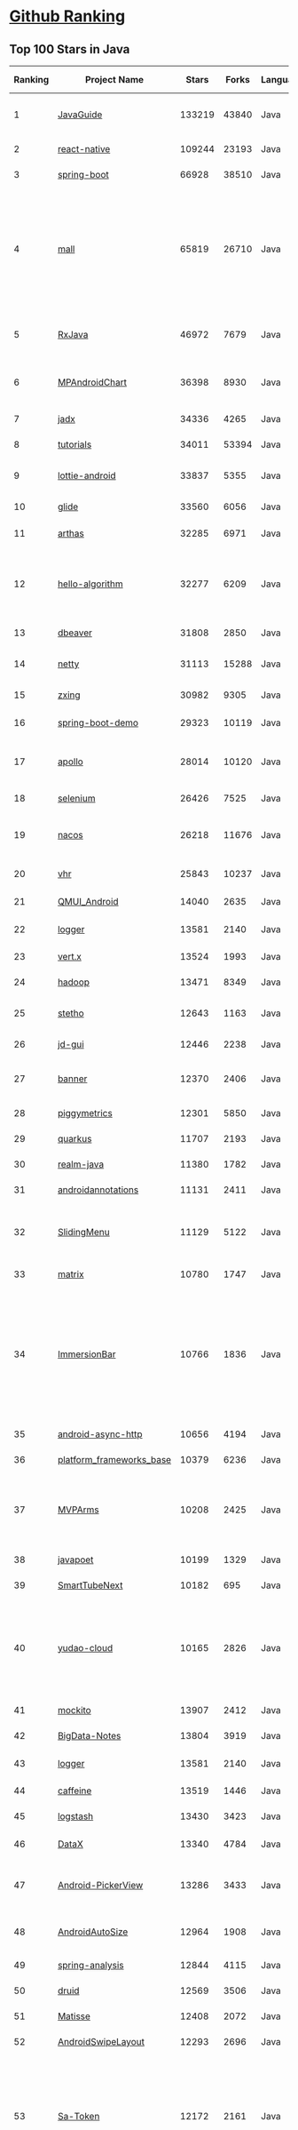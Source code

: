 [Github Ranking](../README.md)
==========

## Top 100 Stars in Java

| Ranking | Project Name | Stars | Forks | Language | Open Issues | Description | Last Commit |
| ------- | ------------ | ----- | ----- | -------- | ----------- | ----------- | ----------- |
| 1 | [JavaGuide](https://github.com/Snailclimb/JavaGuide) | 133219 | 43840 | Java | 67 | 「Java学习+面试指南」一份涵盖大部分 Java 程序员所需要掌握的核心知识。准备 Java 面试，首选 JavaGuide！ | 2023-04-30T08:44:25Z |
| 2 | [react-native](https://github.com/facebook/react-native) | 109244 | 23193 | Java | 1734 | A framework for building native applications using React | 2023-04-30T07:55:30Z |
| 3 | [spring-boot](https://github.com/spring-projects/spring-boot) | 66928 | 38510 | Java | 606 | Spring Boot | 2023-04-30T04:11:31Z |
| 4 | [mall](https://github.com/macrozheng/mall) | 65819 | 26710 | Java | 28 | mall项目是一套电商系统，包括前台商城系统及后台管理系统，基于SpringBoot+MyBatis实现，采用Docker容器化部署。 前台商城系统包含首页门户、商品推荐、商品搜索、商品展示、购物车、订单流程、会员中心、客户服务、帮助中心等模块。 后台管理系统包含商品管理、订单管理、会员管理、促销管理、运营管理、内容管理、统计报表、财务管理、权限管理、设置等模块。 | 2023-04-27T01:48:05Z |
| 5 | [RxJava](https://github.com/ReactiveX/RxJava) | 46972 | 7679 | Java | 15 | RxJava – Reactive Extensions for the JVM – a library for composing asynchronous and event-based programs using observable sequences for the Java VM. | 2023-04-24T04:59:08Z |
| 6 | [MPAndroidChart](https://github.com/PhilJay/MPAndroidChart) | 36398 | 8930 | Java | 1995 | A powerful 🚀 Android chart view / graph view library, supporting line- bar- pie- radar- bubble- and candlestick charts as well as scaling, panning and animations. | 2023-03-20T14:11:45Z |
| 7 | [jadx](https://github.com/skylot/jadx) | 34336 | 4265 | Java | 309 | Dex to Java decompiler | 2023-04-28T21:25:15Z |
| 8 | [tutorials](https://github.com/eugenp/tutorials) | 34011 | 53394 | Java | 25 | Just Announced - "Learn Spring Security OAuth":  | 2023-04-30T08:33:45Z |
| 9 | [lottie-android](https://github.com/airbnb/lottie-android) | 33837 | 5355 | Java | 30 | Render After Effects animations natively on Android and iOS, Web, and React Native | 2023-04-09T22:54:09Z |
| 10 | [glide](https://github.com/bumptech/glide) | 33560 | 6056 | Java | 402 | An image loading and caching library for Android focused on smooth scrolling | 2023-04-25T20:11:09Z |
| 11 | [arthas](https://github.com/alibaba/arthas) | 32285 | 6971 | Java | 180 | Alibaba Java Diagnostic Tool Arthas/Alibaba Java诊断利器Arthas | 2023-04-28T08:55:52Z |
| 12 | [hello-algorithm](https://github.com/geekxh/hello-algorithm) | 32277 | 6209 | Java | 6 | 🌍 针对小白的算法训练 \| 包括四部分：①.大厂面经 ②.力扣图解  ③.千本开源电子书 ④.百张技术思维导图（项目花了上百小时，希望可以点 star 支持，🌹感谢~）点击下方网站，马上开始刷题！ | 2022-08-08T01:20:14Z |
| 13 | [dbeaver](https://github.com/dbeaver/dbeaver) | 31808 | 2850 | Java | 1727 | Free universal database tool and SQL client | 2023-04-28T21:09:12Z |
| 14 | [netty](https://github.com/netty/netty) | 31113 | 15288 | Java | 524 | Netty project - an event-driven asynchronous network application framework | 2023-04-29T02:01:04Z |
| 15 | [zxing](https://github.com/zxing/zxing) | 30982 | 9305 | Java | 5 | ZXing ("Zebra Crossing") barcode scanning library for Java, Android | 2023-04-28T08:23:17Z |
| 16 | [spring-boot-demo](https://github.com/xkcoding/spring-boot-demo) | 29323 | 10119 | Java | 82 | 🚀一个用来深入学习并实战 Spring Boot 的项目。 | 2023-04-19T11:57:40Z |
| 17 | [apollo](https://github.com/apolloconfig/apollo) | 28014 | 10120 | Java | 138 | Apollo is a reliable configuration management system suitable for microservice configuration management scenarios. | 2023-04-24T01:49:22Z |
| 18 | [selenium](https://github.com/SeleniumHQ/selenium) | 26426 | 7525 | Java | 171 | A browser automation framework and ecosystem. | 2023-04-30T08:44:18Z |
| 19 | [nacos](https://github.com/alibaba/nacos) | 26218 | 11676 | Java | 218 | an easy-to-use dynamic service discovery, configuration and service management platform for building cloud native applications. | 2023-04-29T18:16:02Z |
| 20 | [vhr](https://github.com/lenve/vhr) | 25843 | 10237 | Java | 153 | 微人事是一个前后端分离的人力资源管理系统，项目采用SpringBoot+Vue开发。 | 2023-03-17T02:16:10Z |
| 21 | [QMUI_Android](https://github.com/Tencent/QMUI_Android) | 14040 | 2635 | Java | 416 | 提高 Android UI 开发效率的 UI 库 | 2023-04-07T10:42:07Z |
| 22 | [logger](https://github.com/orhanobut/logger) | 13581 | 2140 | Java | 69 | ✔️ Simple, pretty and powerful logger for android | 2022-09-14T10:04:00Z |
| 23 | [vert.x](https://github.com/eclipse-vertx/vert.x) | 13524 | 1993 | Java | 192 | Vert.x is a tool-kit for building reactive applications on the JVM | 2023-04-28T15:09:21Z |
| 24 | [hadoop](https://github.com/apache/hadoop) | 13471 | 8349 | Java | 0 | Apache Hadoop | 2023-04-30T00:09:46Z |
| 25 | [stetho](https://github.com/facebook/stetho) | 12643 | 1163 | Java | 63 | Stetho is a debug bridge for Android applications, enabling the powerful Chrome Developer Tools and much more. | 2023-03-23T16:43:08Z |
| 26 | [jd-gui](https://github.com/java-decompiler/jd-gui) | 12446 | 2238 | Java | 191 | A standalone Java Decompiler GUI | 2023-02-21T09:24:20Z |
| 27 | [banner](https://github.com/youth5201314/banner) | 12370 | 2406 | Java | 241 | 🔥🔥🔥Banner 2.0 来了！Android广告图片轮播控件，内部基于ViewPager2实现，Indicator和UI都可以自定义。 | 2022-11-20T10:52:25Z |
| 28 | [piggymetrics](https://github.com/sqshq/piggymetrics) | 12301 | 5850 | Java | 0 | Microservice Architecture with Spring Boot, Spring Cloud and Docker | 2022-03-01T09:20:15Z |
| 29 | [quarkus](https://github.com/quarkusio/quarkus) | 11707 | 2193 | Java | 1994 | Quarkus: Supersonic Subatomic Java.  | 2023-04-30T01:05:00Z |
| 30 | [realm-java](https://github.com/realm/realm-java) | 11380 | 1782 | Java | 357 | Realm is a mobile database: a replacement for SQLite & ORMs | 2023-04-20T19:06:39Z |
| 31 | [androidannotations](https://github.com/androidannotations/androidannotations) | 11131 | 2411 | Java | 50 | Fast Android Development. Easy maintainance. | 2022-05-31T13:16:38Z |
| 32 | [SlidingMenu](https://github.com/jfeinstein10/SlidingMenu) | 11129 | 5122 | Java | 262 | An Android library that allows you to easily create applications with slide-in menus. You may use it in your Android apps provided that you cite this project and include the license in your app. Thanks! | 2021-09-19T14:04:18Z |
| 33 | [matrix](https://github.com/Tencent/matrix) | 10780 | 1747 | Java | 328 | Matrix is a plugin style, non-invasive APM system developed by WeChat. | 2023-03-21T11:48:44Z |
| 34 | [ImmersionBar](https://github.com/gyf-dev/ImmersionBar) | 10766 | 1836 | Java | 118 | android 4.4以上沉浸式状态栏和沉浸式导航栏管理，适配横竖屏切换、刘海屏、软键盘弹出等问题，可以修改状态栏字体颜色和导航栏图标颜色，以及不可修改字体颜色手机的适配，适用于Activity、Fragment、DialogFragment、Dialog，PopupWindow，一句代码轻松实现，以及对bar的其他设置，详见README。简书请参考：http://www.jianshu.com/p/2a884e211a62 | 2022-03-25T02:26:08Z |
| 35 | [android-async-http](https://github.com/android-async-http/android-async-http) | 10656 | 4194 | Java | 111 | This project under develop | 2023-04-17T14:55:24Z |
| 36 | [platform_frameworks_base](https://github.com/aosp-mirror/platform_frameworks_base) | 10379 | 6236 | Java | 0 | None | 2023-01-09T21:15:20Z |
| 37 | [MVPArms](https://github.com/JessYanCoding/MVPArms) | 10208 | 2425 | Java | 45 | ⚔️ A common architecture for Android applications developing based on MVP, integrates many open source projects, to make your developing quicker and easier (一个整合了大量主流开源项目高度可配置化的 Android MVP 快速集成框架).  | 2023-03-22T06:53:43Z |
| 38 | [javapoet](https://github.com/square/javapoet) | 10199 | 1329 | Java | 90 | A Java API for generating .java source files. | 2023-04-26T18:01:37Z |
| 39 | [SmartTubeNext](https://github.com/yuliskov/SmartTubeNext) | 10182 | 695 | Java | 1312 | Ad free app for watching tube videos on Android TV boxes | 2023-04-30T06:19:45Z |
| 40 | [yudao-cloud](https://github.com/YunaiV/yudao-cloud) | 10165 | 2826 | Java | 4 | ruoyi-vue-pro 全新 Cloud 版本，优化重构所有功能。基于 Spring Cloud Alibaba + MyBatis Plus + Vue & Element 实现的后台管理系统 + 用户小程序，支持 RBAC 动态权限、多租户、数据权限、工作流、三方登录、支付、短信、商城等功能。你的 ⭐️ Star ⭐️，是作者生发的动力！ | 2023-04-23T17:12:19Z |
| 41 | [mockito](https://github.com/mockito/mockito) | 13907 | 2412 | Java | 335 | Most popular Mocking framework for unit tests written in Java | 2023-04-28T12:42:23Z |
| 42 | [BigData-Notes](https://github.com/heibaiying/BigData-Notes) | 13804 | 3919 | Java | 19 | 大数据入门指南  :star: | 2023-02-01T11:44:36Z |
| 43 | [logger](https://github.com/orhanobut/logger) | 13581 | 2140 | Java | 69 | ✔️ Simple, pretty and powerful logger for android | 2022-09-14T10:04:00Z |
| 44 | [caffeine](https://github.com/ben-manes/caffeine) | 13519 | 1446 | Java | 2 | A high performance caching library for Java | 2023-04-30T04:12:18Z |
| 45 | [logstash](https://github.com/elastic/logstash) | 13430 | 3423 | Java | 1850 | Logstash - transport and process your logs, events, or other data | 2023-04-27T14:30:20Z |
| 46 | [DataX](https://github.com/alibaba/DataX) | 13340 | 4784 | Java | 857 | DataX是阿里云DataWorks数据集成的开源版本。 | 2023-04-28T09:41:35Z |
| 47 | [Android-PickerView](https://github.com/Bigkoo/Android-PickerView) | 13286 | 3433 | Java | 415 | This is a picker view for android , support linkage effect, timepicker and optionspicker.（时间选择器、省市区三级联动） | 2022-12-30T03:36:03Z |
| 48 | [AndroidAutoSize](https://github.com/JessYanCoding/AndroidAutoSize) | 12964 | 1908 | Java | 103 | 🔥 A low-cost Android screen adaptation solution (今日头条屏幕适配方案终极版，一个极低成本的 Android 屏幕适配方案). | 2021-12-13T11:28:32Z |
| 49 | [spring-analysis](https://github.com/seaswalker/spring-analysis) | 12844 | 4115 | Java | 10 | Spring源码阅读 | 2023-03-24T12:08:27Z |
| 50 | [druid](https://github.com/apache/druid) | 12569 | 3506 | Java | 1431 | Apache Druid: a high performance real-time analytics database. | 2023-04-29T22:06:49Z |
| 51 | [Matisse](https://github.com/zhihu/Matisse) | 12408 | 2072 | Java | 402 | :fireworks: A well-designed local image and video selector for Android | 2022-10-07T15:04:00Z |
| 52 | [AndroidSwipeLayout](https://github.com/daimajia/AndroidSwipeLayout) | 12293 | 2696 | Java | 355 | The Most Powerful Swipe Layout! | 2021-08-05T11:51:50Z |
| 53 | [Sa-Token](https://github.com/dromara/Sa-Token) | 12172 | 2161 | Java | 0 | 这可能是史上功能最全的Java权限认证框架！目前已集成——登录认证、权限认证、分布式Session会话、微服务网关鉴权、单点登录、OAuth2.0、踢人下线、Redis集成、前后台分离、记住我模式、模拟他人账号、临时身份切换、账号封禁、多账号认证体系、注解式鉴权、路由拦截式鉴权、花式token生成、自动续签、同端互斥登录、会话治理、密码加密、jwt集成、Spring集成、WebFlux集成... | 2023-04-29T20:20:51Z |
| 54 | [spring-boot-admin](https://github.com/codecentric/spring-boot-admin) | 11668 | 3017 | Java | 37 | Admin UI for administration of spring boot applications | 2023-04-28T20:36:37Z |
| 55 | [VasSonic](https://github.com/Tencent/VasSonic) | 11658 | 1620 | Java | 41 | VasSonic is a lightweight and high-performance Hybrid framework developed by tencent VAS team, which is intended to speed up the first screen of websites working on Android and iOS platform.  | 2023-04-07T11:37:52Z |
| 56 | [DSA-Bootcamp-Java](https://github.com/kunal-kushwaha/DSA-Bootcamp-Java) | 11536 | 7806 | Java | 66 | This repository consists of the code samples, assignments, and notes for the Java Data Structures & Algorithms bootcamp of Community Classroom. | 2023-04-27T07:23:18Z |
| 57 | [uCrop](https://github.com/Yalantis/uCrop) | 11493 | 2116 | Java | 232 | Image Cropping Library for Android | 2023-01-23T14:51:06Z |
| 58 | [realm-java](https://github.com/realm/realm-java) | 11380 | 1782 | Java | 357 | Realm is a mobile database: a replacement for SQLite & ORMs | 2023-04-20T19:06:39Z |
| 59 | [mit-deep-learning-book-pdf](https://github.com/janishar/mit-deep-learning-book-pdf) | 11154 | 2453 | Java | 10 | MIT Deep Learning Book in PDF format (complete and parts) by Ian Goodfellow, Yoshua Bengio and Aaron Courville | 2022-12-26T10:15:38Z |
| 60 | [SlidingMenu](https://github.com/jfeinstein10/SlidingMenu) | 11129 | 5122 | Java | 262 | An Android library that allows you to easily create applications with slide-in menus. You may use it in your Android apps provided that you cite this project and include the license in your app. Thanks! | 2021-09-19T14:04:18Z |
| 61 | [pulsar](https://github.com/apache/pulsar) | 12619 | 3272 | Java | 959 | Apache Pulsar - distributed pub-sub messaging system | 2023-04-30T08:20:05Z |
| 62 | [jd-gui](https://github.com/java-decompiler/jd-gui) | 12446 | 2238 | Java | 191 | A standalone Java Decompiler GUI | 2023-02-21T09:24:20Z |
| 63 | [Matisse](https://github.com/zhihu/Matisse) | 12408 | 2072 | Java | 402 | :fireworks: A well-designed local image and video selector for Android | 2022-10-07T15:04:00Z |
| 64 | [banner](https://github.com/youth5201314/banner) | 12370 | 2406 | Java | 241 | 🔥🔥🔥Banner 2.0 来了！Android广告图片轮播控件，内部基于ViewPager2实现，Indicator和UI都可以自定义。 | 2022-11-20T10:52:25Z |
| 65 | [piggymetrics](https://github.com/sqshq/piggymetrics) | 12301 | 5850 | Java | 0 | Microservice Architecture with Spring Boot, Spring Cloud and Docker | 2022-03-01T09:20:15Z |
| 66 | [AndroidViewAnimations](https://github.com/daimajia/AndroidViewAnimations) | 12272 | 2439 | Java | 54 | Cute view animation collection. | 2021-08-18T23:15:07Z |
| 67 | [mall-learning](https://github.com/macrozheng/mall-learning) | 11971 | 8208 | Java | 17 | mall学习教程，架构、业务、技术要点全方位解析。mall项目（50k+star）是一套电商系统，使用现阶段主流技术实现。涵盖了SpringBoot 2.3.0、MyBatis 3.4.6、Elasticsearch 7.6.2、RabbitMQ 3.7.15、Redis 5.0、MongoDB 4.2.5、Mysql5.7等技术，采用Docker容器化部署。 | 2023-02-28T02:40:08Z |
| 68 | [quarkus](https://github.com/quarkusio/quarkus) | 11707 | 2193 | Java | 1994 | Quarkus: Supersonic Subatomic Java.  | 2023-04-30T01:05:00Z |
| 69 | [uCrop](https://github.com/Yalantis/uCrop) | 11493 | 2116 | Java | 232 | Image Cropping Library for Android | 2023-01-23T14:51:06Z |
| 70 | [realm-java](https://github.com/realm/realm-java) | 11380 | 1782 | Java | 357 | Realm is a mobile database: a replacement for SQLite & ORMs | 2023-04-20T19:06:39Z |
| 71 | [SlidingMenu](https://github.com/jfeinstein10/SlidingMenu) | 11129 | 5122 | Java | 262 | An Android library that allows you to easily create applications with slide-in menus. You may use it in your Android apps provided that you cite this project and include the license in your app. Thanks! | 2021-09-19T14:04:18Z |
| 72 | [onedev](https://github.com/theonedev/onedev) | 11100 | 738 | Java | 0 | Self-hosted Git Server with CI/CD and Kanban | 2023-04-28T15:24:38Z |
| 73 | [FlycoTabLayout](https://github.com/H07000223/FlycoTabLayout) | 10839 | 2423 | Java | 349 | An Android TabLayout Lib | 2022-01-21T03:04:12Z |
| 74 | [vlayout](https://github.com/alibaba/vlayout) | 10838 | 1822 | Java | 190 | Project vlayout is a powerfull LayoutManager extension for RecyclerView, it provides a group of layouts for RecyclerView. Make it able to handle a complicate situation when grid, list and other layouts in the same recyclerview.  | 2021-07-14T04:40:34Z |
| 75 | [matrix](https://github.com/Tencent/matrix) | 10780 | 1747 | Java | 328 | Matrix is a plugin style, non-invasive APM system developed by WeChat. | 2023-03-21T11:48:44Z |
| 76 | [zaproxy](https://github.com/zaproxy/zaproxy) | 10777 | 2063 | Java | 703 | The OWASP ZAP core project | 2023-04-28T19:57:38Z |
| 77 | [ImmersionBar](https://github.com/gyf-dev/ImmersionBar) | 10766 | 1836 | Java | 118 | android 4.4以上沉浸式状态栏和沉浸式导航栏管理，适配横竖屏切换、刘海屏、软键盘弹出等问题，可以修改状态栏字体颜色和导航栏图标颜色，以及不可修改字体颜色手机的适配，适用于Activity、Fragment、DialogFragment、Dialog，PopupWindow，一句代码轻松实现，以及对bar的其他设置，详见README。简书请参考：http://www.jianshu.com/p/2a884e211a62 | 2022-03-25T02:26:08Z |
| 78 | [android-async-http](https://github.com/android-async-http/android-async-http) | 10656 | 4194 | Java | 111 | This project under develop | 2023-04-17T14:55:24Z |
| 79 | [dataease](https://github.com/dataease/dataease) | 10612 | 2051 | Java | 107 | 人人可用的开源数据可视化分析工具。 | 2023-04-27T09:28:11Z |
| 80 | [okhttp-OkGo](https://github.com/jeasonlzy/okhttp-OkGo) | 10518 | 2534 | Java | 457 | OkGo - 3.0 震撼来袭，该库是基于 Http 协议，封装了 OkHttp 的网络请求框架，比 Retrofit 更简单易用，支持 RxJava，RxJava2，支持自定义缓存，支持批量断点下载管理和批量上传管理功能 | 2022-09-06T01:29:03Z |
| 81 | [awesome-java-leetcode](https://github.com/Blankj/awesome-java-leetcode) | 8524 | 1750 | Java | 5 | :crown: LeetCode of algorithms with java solution(updating). | 2020-12-10T15:20:21Z |
| 82 | [BottomBar](https://github.com/roughike/BottomBar) | 8435 | 1562 | Java | 262 | (Deprecated) A custom view component that mimics the new Material Design Bottom Navigation pattern. | 2021-09-16T11:19:06Z |
| 83 | [Jetpack-MVVM-Best-Practice](https://github.com/KunMinX/Jetpack-MVVM-Best-Practice) | 8292 | 1543 | Java | 1 | 难得一见 Jetpack MVVM 最佳实践！在 "以简驭繁" 代码中，对 "视图控制器" 乃至 "标准化开发模式" 形成正确、深入理解！ | 2023-04-26T01:51:33Z |
| 84 | [kkFileView](https://github.com/kekingcn/kkFileView) | 8257 | 2250 | Java | 176 | Universal File Online Preview Project based on Spring-Boot | 2023-04-27T09:40:29Z |
| 85 | [AndResGuard](https://github.com/shwenzhang/AndResGuard) | 8249 | 1493 | Java | 154 | proguard resource for Android  by wechat team | 2023-03-18T05:05:52Z |
| 86 | [epoxy](https://github.com/airbnb/epoxy) | 8191 | 724 | Java | 281 | Epoxy is an Android library for building complex screens in a RecyclerView | 2023-04-04T23:44:05Z |
| 87 | [doris](https://github.com/apache/doris) | 7967 | 2309 | Java | 1393 | Apache Doris is an easy-to-use, high performance and unified analytics database. | 2023-04-30T07:02:54Z |
| 88 | [HomeMirror](https://github.com/HannahMitt/HomeMirror) | 7893 | 687 | Java | 32 | Android application powering the mirror in my house | 2021-04-27T18:07:36Z |
| 89 | [tsunami-security-scanner](https://github.com/google/tsunami-security-scanner) | 7839 | 866 | Java | 32 | Tsunami is a general purpose network security scanner with an extensible plugin system for detecting high severity vulnerabilities with high confidence. | 2023-04-26T20:12:02Z |
| 90 | [jna](https://github.com/java-native-access/jna) | 7779 | 1627 | Java | 76 | Java Native Access | 2023-04-26T02:25:40Z |
| 91 | [shenyu](https://github.com/apache/shenyu) | 7769 | 2698 | Java | 229 | Apache ShenYu is a Java native API Gateway for service proxy, protocol conversion and API governance. | 2023-04-29T12:57:08Z |
| 92 | [RxLifecycle](https://github.com/trello/RxLifecycle) | 7715 | 654 | Java | 2 | Lifecycle handling APIs for Android apps using RxJava | 2023-03-23T15:41:20Z |
| 93 | [sonarqube](https://github.com/SonarSource/sonarqube) | 7702 | 1820 | Java | 0 | Continuous Inspection | 2023-04-28T20:03:15Z |
| 94 | [checkstyle](https://github.com/checkstyle/checkstyle) | 7700 | 8579 | Java | 710 | Checkstyle is a development tool to help programmers write Java code that adheres to a coding standard. By default it supports the Google Java Style Guide and Sun Code Conventions, but is highly configurable. It can be invoked with an ANT task and a command line program. | 2023-04-30T06:00:07Z |
| 95 | [trino](https://github.com/trinodb/trino) | 7698 | 2298 | Java | 1939 | Official repository of Trino, the distributed SQL query engine for big data, formerly known as PrestoSQL (https://trino.io) | 2023-04-30T07:29:11Z |
| 96 | [RxJava-Android-Samples](https://github.com/kaushikgopal/RxJava-Android-Samples) | 7547 | 1405 | Java | 5 | Learning RxJava for Android by example | 2022-09-18T04:34:50Z |
| 97 | [litho](https://github.com/facebook/litho) | 7539 | 749 | Java | 78 | A declarative framework for building efficient UIs on Android. | 2023-04-28T18:48:18Z |
| 98 | [aws-doc-sdk-examples](https://github.com/awsdocs/aws-doc-sdk-examples) | 7497 | 5020 | Java | 185 | Welcome to the AWS Code Examples Repository.  This repo contains code examples used in the AWS documentation, AWS SDK Developer Guides, and more. For more information, see the Readme.md file below. | 2023-04-28T22:56:28Z |
| 99 | [Paper](https://github.com/PaperMC/Paper) | 7393 | 1866 | Java | 270 | High performance Spigot fork that aims to fix gameplay and mechanics inconsistencies | 2023-04-29T05:17:08Z |
| 100 | [AndroidAsync](https://github.com/koush/AndroidAsync) | 7365 | 1569 | Java | 334 | Asynchronous socket, http(s) (client+server) and websocket library for android. Based on nio, not threads. | 2022-11-23T15:20:07Z |

